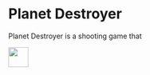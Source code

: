 # Planet Destroyer
Planet Destroyer is a shooting game that

<img src="https://media.giphy.com/media/vFKqnCdLPNOKc/giphy.gif" width="40" height="40" />

